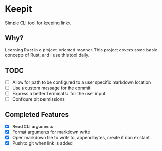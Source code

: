 # Keepit

Simple CLI tool for keeping links.

## Why?

Learning Rust in a project-oriented manner. This project covers some basic concepts of Rust, and I use this tool daily.

## TODO

- [ ] Allow for path to be configured to a user specific markdown location
- [ ] Use a custom message for the commit
- [ ] Express a better Terminal UI for the user input
- [ ] Configure git permissions

## Completed Features

- [x] Read CLI arguments
- [x] Format arguments for markdown write
- [x] Open markdown file to write to, append bytes, create if non existant.
- [x] Push to git when link is added
